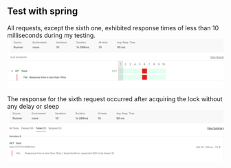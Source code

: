 ## Test with spring

All requests, except the sixth one, exhibited response times of less than 10 milliseconds during my testing.
![all](test-pass.png)

The response for the sixth request occurred after acquiring the lock without any delay or sleep
![test-6.png](test-6.png)